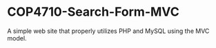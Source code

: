 # COP4710-Search-Form-MVC
A simple web site that properly utilizes PHP and MySQL using the MVC model. 
